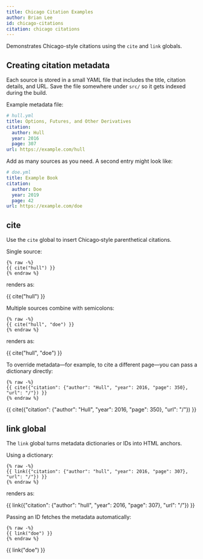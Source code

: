 ```yaml
---
title: Chicago Citation Examples
author: Brian Lee
id: chicago-citations
citation: chicago citations
---
```


Demonstrates Chicago-style citations using the `cite` and `link`
globals.

## Creating citation metadata

Each source is stored in a small YAML file that includes the title,
citation details, and URL.  Save the file somewhere under `src/` so it
gets indexed during the build.

Example metadata file:

```yaml
# hull.yml
title: Options, Futures, and Other Derivatives
citation:
  author: Hull
  year: 2016
  page: 307
url: https://example.com/hull
```

Add as many sources as you need.  A second entry might look like:

```yaml
# doe.yml
title: Example Book
citation:
  author: Doe
  year: 2019
  page: 42
url: https://example.com/doe
```

## cite

Use the `cite` global to insert Chicago‑style parenthetical citations.

Single source:

```jinja
{% raw -%}
{{ cite("hull") }}
{% endraw %}
```

renders as:

{{ cite("hull") }}

Multiple sources combine with semicolons:

```jinja
{% raw -%}
{{ cite("hull", "doe") }}
{% endraw %}
```

renders as:

{{ cite("hull", "doe") }}

To override metadata—for example, to cite a different page—you can pass a
dictionary directly:

```jinja
{% raw -%}
{{ cite({"citation": {"author": "Hull", "year": 2016, "page": 350}, "url": "/"}) }}
{% endraw %}
```

{{ cite({"citation": {"author": "Hull", "year": 2016, "page": 350}, "url": "/"}) }}

## link global

The `link` global turns metadata dictionaries or IDs into HTML anchors.

Using a dictionary:

```jinja
{% raw -%}
{{ link({"citation": {"author": "hull", "year": 2016, "page": 307}, "url": "/"}) }}
{% endraw %}
```

renders as:

{{ link({"citation": {"author": "hull", "year": 2016, "page": 307}, "url": "/"}) }}

Passing an ID fetches the metadata automatically:

```jinja
{% raw -%}
{{ link("doe") }}
{% endraw %}
```

{{ link("doe") }}

